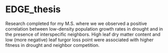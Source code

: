 # EDGE_thesis
Research completed for my M.S. where we we observed a positive correlation between low-density population growth rates in drought and in the presence of interspecific neighbors. High leaf dry matter content and low (more negative) leaf turgor loss point were associated with higher fitness in drought and neighbor competition.
